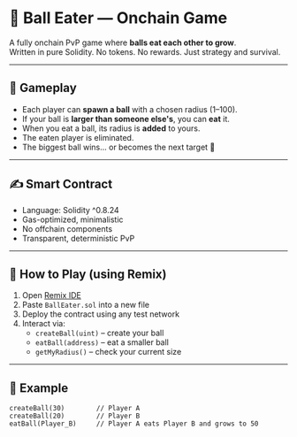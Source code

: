  # 🎱 Ball Eater — Onchain Game        
        
A fully onchain PvP game where **balls eat each other to grow**.        
Written in pure Solidity. No tokens. No rewards. Just strategy and survival.       
      
---     
       
## 🧠 Gameplay       
      
- Each player can **spawn a ball** with a chosen radius (1–100).       
- If your ball is **larger than someone else's**, you can **eat** it.       
- When you eat a ball, its radius is **added** to yours.     
- The eaten player is eliminated.       
- The biggest ball wins... or becomes the next target 🧨        
    
---   
      
## ✍️ Smart Contract         
      
- Language: Solidity ^0.8.24     
- Gas-optimized, minimalistic   
- No offchain components     
- Transparent, deterministic PvP   
   
---  
  
## 🚀 How to Play (using Remix)   
 
1. Open [Remix IDE](https://remix.ethereum.org/)   
2. Paste `BallEater.sol` into a new file   
3. Deploy the contract using any test network   
4. Interact via:  
   - `createBall(uint)` – create your ball   
   - `eatBall(address)` – eat a smaller ball  
   - `getMyRadius()` – check your current size  

---

## 🧪 Example

```solidity
createBall(30)        // Player A
createBall(20)        // Player B
eatBall(Player_B)     // Player A eats Player B and grows to 50
